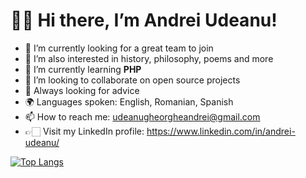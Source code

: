 <!--
**g-andrei-u/g-andrei-u** is a ✨ _special_ ✨ repository because its `README.md` (this file) appears on your GitHub profile.

Here are some ideas to get you started:

- 🔭 I’m currently working on ...
- 🌱 I’m currently learning ...
- 👯 I’m looking to collaborate on ...
- 🤔 I’m looking for help with ...
- 💬 Ask me about ...
- 📫 How to reach me: ...
- 😄 Pronouns: ...
- ⚡ Fun fact: ...
-->

<h1>👋🏻 Hi there, I’m Andrei Udeanu!</h1>

- 🔭 I’m currently looking for a great team to join
- 👀 I’m also interested in history, philosophy, poems and more
- 🌱 I’m currently learning <b>PHP</b>
- 👯 I’m looking to collaborate on open source projects
- 🤔 Always looking for advice
- 🌍 Languages spoken: English, Romanian, Spanish
- 📫 How to reach me: udeanugheorgheandrei@gmail.com
- 👉🏻 Visit my LinkedIn profile: https://www.linkedin.com/in/andrei-udeanu/

[![Top Langs](https://github-readme-stats.vercel.app/api/top-langs/?username=g-andrei-u)](https://github.com/g-andrei-u/github-readme-stats)
